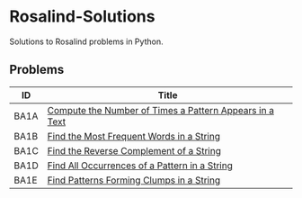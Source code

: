 # Rosalind-Solutions

Solutions to Rosalind problems in Python.

## Problems

| ID   | Title                                                                                                                      |
| ---- | -------------------------------------------------------------------------------------------------------------------------- |
| BA1A | [Compute the Number of Times a Pattern Appears in a Text](https://github.com/marina1536/Rosalind-Solutions/tree/main/BA1A) |
| BA1B | [Find the Most Frequent Words in a String](https://github.com/mlagun/Rosalind-Solutions/tree/main/BA1B)                    |
| BA1C | [Find the Reverse Complement of a String](https://github.com/marina1536/Rosalind-Solutions/tree/main/BA1C)                 |
| BA1D | [Find All Occurrences of a Pattern in a String](https://github.com/marina1536/Rosalind-Solutions/tree/main/BA1D)           |
| BA1E | [Find Patterns Forming Clumps in a String](https://github.com/marina1536/Rosalind-Solutions/tree/main/BA1E)                |
